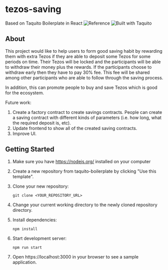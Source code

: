 # tezos-saving

Based on Taquito Boilerplate in React ![Reference][ref]
![Built with Taquito][logo]

## About

This project would like to help users to form good saving habit by rewarding them with extra Tezos if they are able to deposit some Tezos for some periods on time.
Their Tezos will be locked and the participants will be able to withdraw their money plus the rewards.
If the participants choose to withdraw early then they have to pay 30% fee. This fee will be shared among other participants who are able to follow through the saving process.

In addition, this can promote people to buy and save Tezos which is good for the ecosystem.

Future work:
1. Create a factory contract to create savings contracts. People can create a saving contract with different kinds of parameters (i.e. how long, what the required deposit is, etc).
2. Update frontend to show all of the created saving contracts.
3. Improve UI.

## Getting Started

1. Make sure you have https://nodejs.org/ installed on your computer
2. Create a new repository from taquito-boilerplate by clicking "Use this template".
3. Clone your new repository:

   `git clone <YOUR_REPOSITORY_URL>`

3. Change your current working directory to the newly cloned repository directory.
4. Install dependencies:

   `npm install`

5. Start development server:

   `npm run start`

6. Open https://localhost:3000 in your browser to see a sample application.

[logo]: https://raw.githubusercontent.com/ecadlabs/taquito-boilerplate/master/assets/built-with-taquito.png "Built with Taquito"
[ref]: https://github.com/ecadlabs/taquito-react-template
